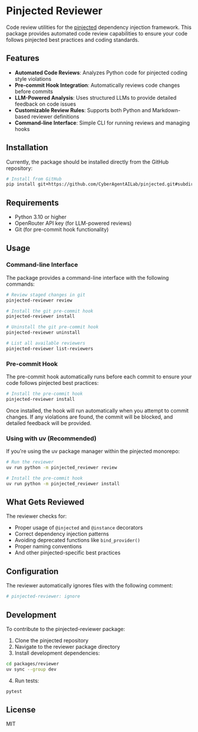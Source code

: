 # Pinjected Reviewer

Code review utilities for the [pinjected](https://github.com/CyberAgentAILab/pinjected) dependency injection framework. This package provides automated code review capabilities to ensure your code follows pinjected best practices and coding standards.

## Features

- **Automated Code Reviews**: Analyzes Python code for pinjected coding style violations
- **Pre-commit Hook Integration**: Automatically reviews code changes before commits
- **LLM-Powered Analysis**: Uses structured LLMs to provide detailed feedback on code issues
- **Customizable Review Rules**: Supports both Python and Markdown-based reviewer definitions
- **Command-line Interface**: Simple CLI for running reviews and managing hooks

## Installation

Currently, the package should be installed directly from the GitHub repository:

```bash
# Install from GitHub
pip install git+https://github.com/CyberAgentAILab/pinjected.git#subdirectory=packages/reviewer
```

## Requirements

- Python 3.10 or higher
- OpenRouter API key (for LLM-powered reviews)
- Git (for pre-commit hook functionality)

## Usage

### Command-line Interface

The package provides a command-line interface with the following commands:

```bash
# Review staged changes in git
pinjected-reviewer review

# Install the git pre-commit hook
pinjected-reviewer install

# Uninstall the git pre-commit hook
pinjected-reviewer uninstall

# List all available reviewers
pinjected-reviewer list-reviewers
```

### Pre-commit Hook

The pre-commit hook automatically runs before each commit to ensure your code follows pinjected best practices:

```bash
# Install the pre-commit hook
pinjected-reviewer install
```

Once installed, the hook will run automatically when you attempt to commit changes. If any violations are found, the commit will be blocked, and detailed feedback will be provided.

### Using with uv (Recommended)

If you're using the uv package manager within the pinjected monorepo:

```bash
# Run the reviewer
uv run python -m pinjected_reviewer review

# Install the pre-commit hook
uv run python -m pinjected_reviewer install
```

## What Gets Reviewed

The reviewer checks for:

- Proper usage of `@injected` and `@instance` decorators
- Correct dependency injection patterns
- Avoiding deprecated functions like `bind_provider()`
- Proper naming conventions
- And other pinjected-specific best practices

## Configuration

The reviewer automatically ignores files with the following comment:

```python
# pinjected-reviewer: ignore
```

## Development

To contribute to the pinjected-reviewer package:

1. Clone the pinjected repository
2. Navigate to the reviewer package directory
3. Install development dependencies:

```bash
cd packages/reviewer
uv sync --group dev
```

4. Run tests:

```bash
pytest
```

## License

MIT
